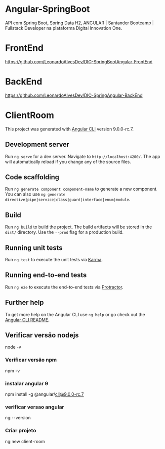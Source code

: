 # Angular-SpringBoot

API com Spring Boot, Spring Data H2, ANGULAR | Santander Bootcamp | Fullstack Developer na plataforma Digital Innovation One.

# FrontEnd

https://github.com/LeonardoAlvesDev/DIO-SpringBootAngular-FrontEnd

# BackEnd

https://github.com/LeonardoAlvesDev/DIO-SpringAngular-BackEnd

# ClientRoom

This project was generated with [Angular CLI](https://github.com/angular/angular-cli) version 9.0.0-rc.7.

## Development server

Run `ng serve` for a dev server. Navigate to `http://localhost:4200/`. The app will automatically reload if you change any of the source files.

## Code scaffolding

Run `ng generate component component-name` to generate a new component. You can also use `ng generate directive|pipe|service|class|guard|interface|enum|module`.

## Build

Run `ng build` to build the project. The build artifacts will be stored in the `dist/` directory. Use the `--prod` flag for a production build.

## Running unit tests

Run `ng test` to execute the unit tests via [Karma](https://karma-runner.github.io).

## Running end-to-end tests

Run `ng e2e` to execute the end-to-end tests via [Protractor](http://www.protractortest.org/).

## Further help

To get more help on the Angular CLI use `ng help` or go check out the [Angular CLI README](https://github.com/angular/angular-cli/blob/master/README.md).

## Verificar versão nodejs

node -v

### Verificar versão npm 

npm -v

### instalar angular 9

npm install -g @angular/cli@9.0.0-rc.7

### verificar versao angular

ng --version

### Criar projeto 

ng new client-room
